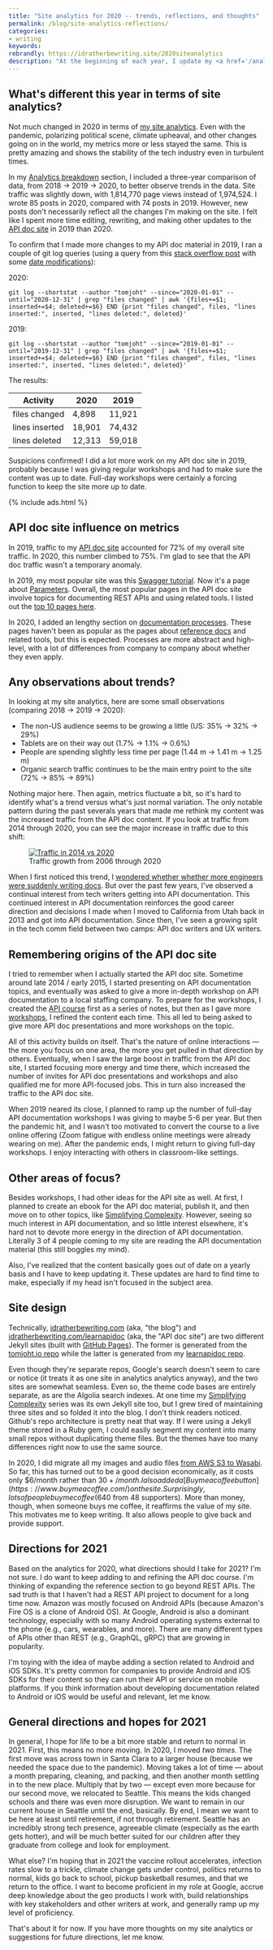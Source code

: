 ```yaml
---
title: "Site analytics for 2020 -- trends, reflections, and thoughts"
permalink: /blog/site-analytics-reflections/
categories:
- writing
keywords:
rebrandly: https://idratherbewriting.site/2020siteanalytics
description: "At the beginning of each year, I update my <a href='/analytics/'>site analytics information</a> (pulled from Google Analytics) and analyze traffic trends, user data, and any other information for my site. These analytics sometimes influence what I focus on for the upcoming year. This year, not much changed in terms of site analytics (which is a good thing). I also have a few simple thoughts on the year ahead."
---
```


## What's different this year in terms of site analytics?

Not much changed in 2020 in terms of [my site analytics](/analytics/). Even with the pandemic, polarizing political scene, climate upheaval, and other changes going on in the world, my metrics more or less stayed the same. This is pretty amazing and shows the stability of the tech industry even in turbulent times.

In my [Analytics breakdown](/analytics/#analytics-breakdown) section, I included a three-year comparison of data, from 2018 -> 2019 -> 2020, to better observe trends in the data. Site traffic was slightly down, with 1,814,770 page views instead of 1,974,524. I wrote 85 posts in 2020, compared with 74 posts in 2019. However, new posts don't necessarily reflect all the changes I'm making on the site. I felt like I spent more time editing, rewriting, and making other updates to the [API doc site](/analytics/) in 2019 than 2020.

To confirm that I made more changes to my API doc material in 2019, I ran a couple of git log queries (using a query from this [stack overflow post](https://gist.github.com/Xeoncross/4020489) with some [date modifications](https://stackoverflow.com/questions/45405844/git-log-since-date-options)):

2020:

```
git log --shortstat --author "tomjoht" --since="2020-01-01" --until="2020-12-31" | grep "files changed" | awk '{files+=$1; inserted+=$4; deleted+=$6} END {print "files changed", files, "lines inserted:", inserted, "lines deleted:", deleted}'
```

2019:

```
git log --shortstat --author "tomjoht" --since="2019-01-01" --until="2019-12-31" | grep "files changed" | awk '{files+=$1; inserted+=$4; deleted+=$6} END {print "files changed", files, "lines inserted:", inserted, "lines deleted:", deleted}'
```

The results:

<table>
<thead>
<tr>
  <th>Activity</th>
  <th>2020</th>
  <th>2019</th>
</tr>
</thead>
<tbody>
<tr>
  <td>files changed</td>
  <td>4,898 </td>
  <td>11,921 </td>
</tr>
<tr>
  <td>lines inserted</td>
  <td>18,901</td>
  <td>74,432 </td>
</tr>
<tr>
  <td>lines deleted</td>
  <td>12,313</td>
  <td>59,018</td>
</tr>
</tbody>
</table>


Suspicions confirmed! I did a lot more work on my API doc site in 2019, probably because I was giving regular workshops and had to make sure the content was up to date. Full-day workshops were certainly a forcing function to keep the site more up to date.

{% include ads.html %}

## API doc site influence on metrics

In 2019, traffic to my [API doc site](/learnapidoc/) accounted for 72% of my overall site traffic. In 2020, this number climbed to 75%. I'm glad to see that the API doc traffic wasn't a temporary anomaly.

In 2019, my most popular site was this [Swagger tutorial](/learnapidoc/pubapis_swagger.html). Now it's a page about [Parameters](/learnapidoc/docapis_doc_parameters.html). Overall, the most popular pages in the API doc site involve topics for documenting REST APIs and using related tools. I listed out the [top 10 pages here](/analytics/#top-ten).

In 2020, I added an lengthy section on [documentation processes](/learnapidoc/docapis_managing_doc_processes_and_developer_portals.html). These pages haven't been as popular as the pages about [reference docs](learnapidoc/docendpoints.html) and related tools, but this is expected. Processes are more abstract and high-level, with a lot of differences from company to company about whether they even apply.

## Any observations about trends?

In looking at my site analytics, here are some small observations (comparing 2018 -> 2019 -> 2020):

* The non-US audience seems to be growing a little (US: 35% -> 32% -> 29%)
* Tablets are on their way out (1.7% -> 1.1% -> 0.6%)
* People are spending slightly less time per page (1.44 m -> 1.41 m -> 1.25 m)
* Organic search traffic continues to be the main entry point to the site (72% -> 85% -> 89%)

Nothing major here. Then again, metrics fluctuate a bit, so it's hard to identify what's a trend versus what's just normal variation. The only notable pattern during the past severals years that made me rethink my content was the increased traffic from the API doc content. If you look at traffic from 2014 through 2020, you can see the major increase in traffic due to this shift:

<figure><a href="/analytics/"><img src="https://s3.us-west-1.wasabisys.com/idbwmedia.com/images/historicalgrowthblog2006-2020.png" alt="Traffic in 2014 vs 2020" /></a><figcaption>Traffic growth from 2006 through 2020</figcaption></figure>

When I first noticed this trend, I [wondered whether whether more engineers were suddenly writing docs](https://idratherbewriting.com/2019/01/14/site-analytics-from-2018-59-percent-traffic-going-to-api-doc-site). But over the past few years, I've observed a continual interest from tech writers getting into API documentation. This continued interest in API documentation reinforces the good career direction and decisions I made when I moved to California from Utah back in 2013 and got into API documentation. Since then, I've seen a growing split in the tech comm field between two camps: API doc writers and UX writers.

## Remembering origins of the API doc site

I tried to remember when I actually started the API doc site. Sometime around late 2014 / early 2015, I started presenting on API documentation topics, and eventually was asked to give a more in-depth workshop on API documentation to a local staffing company. To prepare for the workshops, I created the [API course](/learnapidoc/) first as a series of notes, but then as I gave more [workshops](/learnapidoc/workshop.html), I refined the content each time. This all led to being asked to give more API doc presentations and more workshops on the topic.

All of this activity builds on itself. That's the nature of online interactions &mdash; the more you focus on one area, the more you get pulled in that direction by others. Eventually, when I saw the large boost in traffic from the API doc site, I started focusing more energy and time there, which increased the number of invites for API doc presentations and workshops and also qualified me for more API-focused jobs. This in turn also increased the traffic to the API doc site.

When 2019 neared its close, I planned to ramp up the number of full-day API documentation workshops I was giving to maybe 5-6 per year. But then the pandemic hit, and I wasn't too motivated to convert the course to a live online offering (Zoom fatigue with endless online meetings were already wearing on me). After the pandemic ends, I might return to giving full-day workshops. I enjoy interacting with others in classroom-like settings.

## Other areas of focus?

Besides workshops, I had other ideas for the API site as well. At first, I planned to create an ebook for the API doc material, publish it, and then move on to other topics, like [Simplifying Complexity](/simplifying-complexity/). However, seeing so much interest in API documentation, and so little interest elsewhere, it's hard not to devote more energy in the direction of API documentation. Literally 3 of 4 people coming to my site are reading the API documentation material (this still boggles my mind).

Also, I've realized that the content basically goes out of date on a yearly basis and I have to keep updating it. These updates are hard to find time to make, especially if my head isn't focused in the subject area.

## Site design

Technically, [idratherbewriting.com](/) (aka, "the blog") and [idratherbewriting.com/learnapidoc](/learnapidoc/) (aka, the "API doc site") are two different Jekyll sites (built with [GitHub Pages](https://pages.github.com/)). The former is generated from the [tomjoht.io repo](https://github.com/tomjoht/tomjoht.github.io) while the latter is generated from my [learnapidoc repo](/https://github.com/tomjoht/learnapidoc).

Even though they're separate repos, Google's search doesn't seem to care or notice (it treats it as one site in analytics analytics anyway), and the two sites are somewhat seamless. Even so, the theme code bases are entirely separate, as are the Algolia search indexes. At one time my [Simplifying Complexity](/simplifying-complexity/) series was its own Jekyll site too, but I grew tired of maintaining three sites and so folded it into the blog. I don't think readers noticed. Github's repo architecture is pretty neat that way. If I were using a Jekyll theme stored in a Ruby gem, I could easily segment my content into many small repos without duplicating theme files. But the themes have too many differences right now to use the same source.

In 2020, I did migrate all my images and audio files [from AWS S3 to Wasabi](/blog/inexpensive-media-hosting-and-cli-uploading-with-wasabi). So far, this has turned out to be a good decision economically, as it costs only $6/month rather than $30+/month. I also added a [Buy me a coffee button](https://www.buymeacoffee.com/) on the site. Surprisingly, lots of people buy me coffee ($640 from 48 supporters). More than money, though, when someone buys me coffee, it reaffirms the value of my site. This motivates me to keep writing. It also allows people to give back and provide support.

## Directions for 2021

Based on the analytics for 2020, what directions should I take for 2021? I'm not sure. I do want to keep adding to and refining the API doc course. I'm thinking of expanding the reference section to go beyond REST APIs. The sad truth is that I haven't had a REST API project to document for a long time now. Amazon was mostly focused on Android APIs (because Amazon's Fire OS is a clone of Android OS). At Google, Android is also a dominant technology, especially with so many Android operating systems external to the phone (e.g., cars, wearables, and more). There are many different types of APIs other than REST (e.g., GraphQL, gRPC) that are growing in popularity.

I'm toying with the idea of maybe adding a section related to Android and iOS SDKs. It's pretty common for companies to provide Android and iOS SDKs for their content so they can run their API or service on mobile platforms. If you think information about developing documentation related to Android or iOS would be useful and relevant, let me know.

## General directions and hopes for 2021

In general, I hope for life to be a bit more stable and return to normal in 2021. First, this means no more moving. In 2020, I moved *two times*. The first move was across town in Santa Clara to a larger house (because we needed the space due to the pandemic). Moving takes a lot of time &mdash; about a month preparing, cleaning, and packing, and then another month settling in to the new place. Multiply that by two &mdash; except even more because for our second move, we relocated to Seattle. This means the kids changed schools and there was even more disruption. We want to remain in our current house in Seattle until the end, basically. By end, I mean we want to be here at least until retirement, if not through retirement. Seattle has an incredibly strong tech presence, agreeable climate (especially as the earth gets hotter), and will be much better suited for our children after they graduate from college and look for employment.

What else? I'm hoping that in 2021 the vaccine rollout accelerates, infection rates slow to a trickle, climate change gets under control, politics returns to normal, kids go back to school, pickup basketball resumes, and that we return to the office. I want to become proficient in my role at Google, accrue deep knowledge about the geo products I work with, build relationships with key stakeholders and other writers at work, and generally ramp up my level of proficiency.

That's about it for now. If you have more thoughts on my site analytics or suggestions for future directions, let me know.
